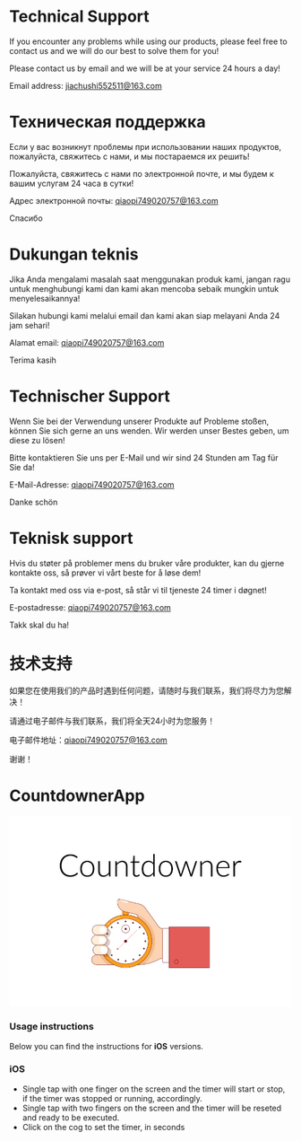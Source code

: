 # Technical Support
If you encounter any problems while using our products, please feel free to contact us and we will do our best to solve them for you!

Please contact us by email and we will be at your service 24 hours a day!

Email address: jiachushi552511@163.com

# Техническая поддержка
Если у вас возникнут проблемы при использовании наших продуктов, пожалуйста, свяжитесь с нами, и мы постараемся их решить!

Пожалуйста, свяжитесь с нами по электронной почте, и мы будем к вашим услугам 24 часа в сутки!

Адрес электронной почты: qiaopi749020757@163.com

Спасибо

# Dukungan teknis
Jika Anda mengalami masalah saat menggunakan produk kami, jangan ragu untuk menghubungi kami dan kami akan mencoba sebaik mungkin untuk menyelesaikannya!

Silakan hubungi kami melalui email dan kami akan siap melayani Anda 24 jam sehari!

Alamat email: qiaopi749020757@163.com

Terima kasih

# Technischer Support

Wenn Sie bei der Verwendung unserer Produkte auf Probleme stoßen, können Sie sich gerne an uns wenden. Wir werden unser Bestes geben, um diese zu lösen!

Bitte kontaktieren Sie uns per E-Mail und wir sind 24 Stunden am Tag für Sie da!

E-Mail-Adresse: qiaopi749020757@163.com

Danke schön

# Teknisk support

Hvis du støter på problemer mens du bruker våre produkter, kan du gjerne kontakte oss, så prøver vi vårt beste for å løse dem!

Ta kontakt med oss via e-post, så står vi til tjeneste 24 timer i døgnet!

E-postadresse: qiaopi749020757@163.com

Takk skal du ha!

# 技术支持

如果您在使用我们的产品时遇到任何问题，请随时与我们联系，我们将尽力为您解决！

请通过电子邮件与我们联系，我们将全天24小时为您服务！

电子邮件地址：qiaopi749020757@163.com

谢谢！


# CountdownerApp
![Countdowner logo](https://raw.githubusercontent.com/rafaelcpalmeida/Countdowner/master/img/countdownerLogo.jpg)

### Usage instructions
Below you can find the instructions for **iOS** versions.

### iOS
- Single tap with one finger on the screen and the timer will start or stop, if the timer was stopped or running, accordingly.
- Single tap with two fingers on the screen and the timer will be reseted and ready to be executed.
- Click on the cog to set the timer, in seconds

